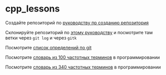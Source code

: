 # cpp_lessons

Создайте репозиторий по [руководству пр созданию репозитория](https://github.com/StiveBuch/cpp_lessons/blob/main/git_ex_repo.md)

Склонируйте репозиторий по [этому руководству](https://github.com/StiveBuch/cpp_lessons/blob/main/git_ex_clone_1.md) и посмотрите там ветки через `git log` и через `gitk`

Посмотрите [список определений по git](https://github.com/StiveBuch/cpp_lessons/blob/main/terms_git.md)

Посмотрите [словарь из 100 частотных терминов](https://github.com/StiveBuch/cpp_lessons/blob/main/terms_programming_100.md) в программировании

Посмотрите [словарь из 340 частотных терминов](https://github.com/StiveBuch/cpp_lessons/blob/main/terms_340.md) в программировании
